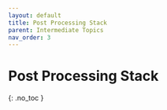 ```yaml
---
layout: default
title: Post Processing Stack
parent: Intermediate Topics
nav_order: 3
---
```


# Post Processing Stack
{: .no_toc }
